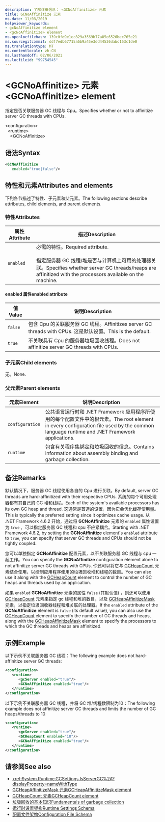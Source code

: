 ```yaml
---
description: 了解详细信息： <GCNoAffinitize> 元素
title: GCNoAffinitize 元素
ms.date: 11/08/2019
helpviewer_keywords:
- gcNoAffinitize element
- <gcNoAffinitize> element
ms.openlocfilehash: 139c0fd9e1ec829a3569b77a85e6526bec765e21
ms.sourcegitcommit: ddf7edb67715a5b9a45e3dd44536dabc153c1de0
ms.translationtype: MT
ms.contentlocale: zh-CN
ms.lasthandoff: 02/06/2021
ms.locfileid: "99754545"
---
```

# <a name="gcnoaffinitize-element"></a><span data-ttu-id="bad8d-103">\<GCNoAffinitize> 元素</span><span class="sxs-lookup"><span data-stu-id="bad8d-103">\<GCNoAffinitize> element</span></span>

<span data-ttu-id="bad8d-104">指定是否关联服务器 GC 线程与 Cpu。</span><span class="sxs-lookup"><span data-stu-id="bad8d-104">Specifies whether or not to affinitize server GC threads with CPUs.</span></span>

\<configuration>\
&nbsp;&nbsp;\<runtime>\
&nbsp;&nbsp;&nbsp;&nbsp;\<GCNoAffinitize>

## <a name="syntax"></a><span data-ttu-id="bad8d-105">语法</span><span class="sxs-lookup"><span data-stu-id="bad8d-105">Syntax</span></span>

```xml
<GCNoAffinitize
   enabled="true|false"/>
```

## <a name="attributes-and-elements"></a><span data-ttu-id="bad8d-106">特性和元素</span><span class="sxs-lookup"><span data-stu-id="bad8d-106">Attributes and elements</span></span>

<span data-ttu-id="bad8d-107">下列各节描述了特性、子元素和父元素。</span><span class="sxs-lookup"><span data-stu-id="bad8d-107">The following sections describe attributes, child elements, and parent elements.</span></span>

### <a name="attributes"></a><span data-ttu-id="bad8d-108">特性</span><span class="sxs-lookup"><span data-stu-id="bad8d-108">Attributes</span></span>

|<span data-ttu-id="bad8d-109">属性</span><span class="sxs-lookup"><span data-stu-id="bad8d-109">Attribute</span></span>|<span data-ttu-id="bad8d-110">描述</span><span class="sxs-lookup"><span data-stu-id="bad8d-110">Description</span></span>|
|---------------|-----------------|
|`enabled`|<span data-ttu-id="bad8d-111">必需的特性。</span><span class="sxs-lookup"><span data-stu-id="bad8d-111">Required attribute.</span></span><br /><br /><span data-ttu-id="bad8d-112">指定服务器 GC 线程/堆是否与计算机上可用的处理器关联。</span><span class="sxs-lookup"><span data-stu-id="bad8d-112">Specifies whether server GC threads/heaps are affinitized with the processors available on the machine.</span></span>|

#### <a name="enabled-attribute"></a><span data-ttu-id="bad8d-113">enabled 属性</span><span class="sxs-lookup"><span data-stu-id="bad8d-113">enabled attribute</span></span>

|<span data-ttu-id="bad8d-114">值</span><span class="sxs-lookup"><span data-stu-id="bad8d-114">Value</span></span>|<span data-ttu-id="bad8d-115">说明</span><span class="sxs-lookup"><span data-stu-id="bad8d-115">Description</span></span>|
|-----------|-----------------|
|`false`|<span data-ttu-id="bad8d-116">包含 Cpu 的关联服务器 GC 线程。</span><span class="sxs-lookup"><span data-stu-id="bad8d-116">Affinitizes server GC threads with CPUs.</span></span> <span data-ttu-id="bad8d-117">这是默认设置。</span><span class="sxs-lookup"><span data-stu-id="bad8d-117">This is the default.</span></span>|
|`true`|<span data-ttu-id="bad8d-118">不关联具有 Cpu 的服务器垃圾回收线程。</span><span class="sxs-lookup"><span data-stu-id="bad8d-118">Does not affinitize server GC threads with CPUs.</span></span>|

### <a name="child-elements"></a><span data-ttu-id="bad8d-119">子元素</span><span class="sxs-lookup"><span data-stu-id="bad8d-119">Child elements</span></span>

<span data-ttu-id="bad8d-120">无。</span><span class="sxs-lookup"><span data-stu-id="bad8d-120">None.</span></span>

### <a name="parent-elements"></a><span data-ttu-id="bad8d-121">父元素</span><span class="sxs-lookup"><span data-stu-id="bad8d-121">Parent elements</span></span>

|<span data-ttu-id="bad8d-122">元素</span><span class="sxs-lookup"><span data-stu-id="bad8d-122">Element</span></span>|<span data-ttu-id="bad8d-123">说明</span><span class="sxs-lookup"><span data-stu-id="bad8d-123">Description</span></span>|
|-------------|-----------------|
|`configuration`|<span data-ttu-id="bad8d-124">公共语言运行时和 .NET Framework 应用程序所使用的每个配置文件中的根元素。</span><span class="sxs-lookup"><span data-stu-id="bad8d-124">The root element in every configuration file used by the common language runtime and .NET Framework applications.</span></span>|
|`runtime`|<span data-ttu-id="bad8d-125">包含有关程序集绑定和垃圾回收的信息。</span><span class="sxs-lookup"><span data-stu-id="bad8d-125">Contains information about assembly binding and garbage collection.</span></span>|

## <a name="remarks"></a><span data-ttu-id="bad8d-126">备注</span><span class="sxs-lookup"><span data-stu-id="bad8d-126">Remarks</span></span>

<span data-ttu-id="bad8d-127">默认情况下，服务器 GC 线程使用各自的 Cpu 进行关联。</span><span class="sxs-lookup"><span data-stu-id="bad8d-127">By default, server GC threads are hard-affinitized with their respective CPUs.</span></span> <span data-ttu-id="bad8d-128">系统的每个可用处理器都有其自己的 GC 堆和线程。</span><span class="sxs-lookup"><span data-stu-id="bad8d-128">Each of the system's available processors has its own GC heap and thread.</span></span> <span data-ttu-id="bad8d-129">这通常是首选的设置，因为它会优化缓存使用量。</span><span class="sxs-lookup"><span data-stu-id="bad8d-129">This is typically the preferred setting since it optimizes cache usage.</span></span> <span data-ttu-id="bad8d-130">从 .NET Framework 4.6.2 开始，通过将 **GCNoAffinitize** 元素的 `enabled` 属性设置为 `true` ，可以指定服务器 GC 线程和 cpu 不应紧耦合。</span><span class="sxs-lookup"><span data-stu-id="bad8d-130">Starting with .NET Framework 4.6.2, by setting the **GCNoAffinitize** element's `enabled` attribute to `true`, you can specify that server GC threads and CPUs should not be tightly coupled.</span></span>

<span data-ttu-id="bad8d-131">您可以单独指定 **GCNoAffinitize** 配置元素，以不关联服务器 GC 线程与 cpu 一起工作。</span><span class="sxs-lookup"><span data-stu-id="bad8d-131">You can specify the **GCNoAffinitize** configuration element alone to not affinitize server GC threads with CPUs.</span></span> <span data-ttu-id="bad8d-132">你还可以将它与 [GCHeapCount](gcheapcount-element.md) 元素结合使用，以控制应用程序使用的垃圾回收堆和线程的数目。</span><span class="sxs-lookup"><span data-stu-id="bad8d-132">You can also use it along with the [GCHeapCount](gcheapcount-element.md) element to control the number of GC heaps and threads used by an application.</span></span>

<span data-ttu-id="bad8d-133">如果 `enabled` **GCNoAffinitize** 元素的属性 `false` (其默认值) ，则还可以使用 [GCHeapCount](gcheapcount-element.md) 元素来指定 gc 线程和堆的数目，以及 [GCHeapAffinitizeMask](gcheapaffinitizemask-element.md) 元素，以指定垃圾回收器线程和堆关联的处理器。</span><span class="sxs-lookup"><span data-stu-id="bad8d-133">If the `enabled` attribute of the **GCNoAffinitize** element is `false` (its default value), you can also use the [GCHeapCount](gcheapcount-element.md) element to specify the number of GC threads and heaps, along with the [GCHeapAffinitizeMask](gcheapaffinitizemask-element.md) element to specify the processors to which the GC threads and heaps are affinitized.</span></span>

## <a name="example"></a><span data-ttu-id="bad8d-134">示例</span><span class="sxs-lookup"><span data-stu-id="bad8d-134">Example</span></span>

<span data-ttu-id="bad8d-135">以下示例不关联服务器 GC 线程：</span><span class="sxs-lookup"><span data-stu-id="bad8d-135">The following example does not hard-affinitize server GC threads:</span></span>

```xml
<configuration>
   <runtime>
      <gcServer enabled="true"/>
      <GCNoAffinitize enabled="true"/>
   </runtime>
</configuration>
```

<span data-ttu-id="bad8d-136">以下示例不关联服务器 GC 线程，并将 GC 堆/线程数限制为10：</span><span class="sxs-lookup"><span data-stu-id="bad8d-136">The following example does not affinitize server GC threads and limits the number of GC heaps/threads to 10:</span></span>

```xml
<configuration>
   <runtime>
      <gcServer enabled="true"/>
      <GCHeapCount enabled="10"/>
      <GCNoAffinitize enabled="true"/>
   </runtime>
</configuration>
```

## <a name="see-also"></a><span data-ttu-id="bad8d-137">请参阅</span><span class="sxs-lookup"><span data-stu-id="bad8d-137">See also</span></span>

- <xref:System.Runtime.GCSettings.IsServerGC%2A?displayProperty=nameWithType>
- [<span data-ttu-id="bad8d-138">GCHeapAffinitizeMask 元素</span><span class="sxs-lookup"><span data-stu-id="bad8d-138">GCHeapAffinitizeMask element</span></span>](gcheapaffinitizemask-element.md)
- [<span data-ttu-id="bad8d-139">GCHeapCount 元素</span><span class="sxs-lookup"><span data-stu-id="bad8d-139">GCHeapCount element</span></span>](gcheapcount-element.md)
- [<span data-ttu-id="bad8d-140">垃圾回收的基本知识</span><span class="sxs-lookup"><span data-stu-id="bad8d-140">Fundamentals of garbage collection</span></span>](../../../../standard/garbage-collection/fundamentals.md)
- [<span data-ttu-id="bad8d-141">运行时设置架构</span><span class="sxs-lookup"><span data-stu-id="bad8d-141">Runtime Settings Schema</span></span>](index.md)
- [<span data-ttu-id="bad8d-142">配置文件架构</span><span class="sxs-lookup"><span data-stu-id="bad8d-142">Configuration File Schema</span></span>](../index.md)

